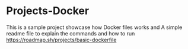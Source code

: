 # Projects-Docker
This is a sample project showcase how Docker files works and A simple readme file to explain the commands and how to run 
https://roadmap.sh/projects/basic-dockerfile
